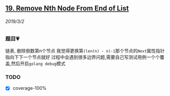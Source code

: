 ## [19. Remove Nth Node From End of List](https://leetcode.com/problems/remove-nth-node-from-end-of-list/)

###### 2019/3/2

### 题目💗
链表, 删除倒数第n个节点
我觉得更换第`(len(n) - n)-1`那个节点的`Next`属性指针指向下下一个节点就好
过程中会遇到很多边界问题,需要自己写测试用例一个个覆盖,然后开启`golang debug`模式

### TODO
- [x] coverage-100%